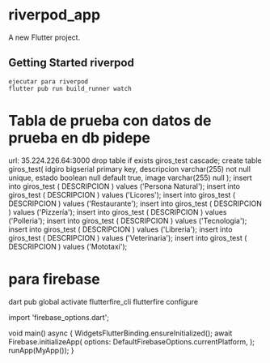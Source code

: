 # riverpod_app

A new Flutter project.

## Getting Started riverpod
```
ejecutar para riverpod
flutter pub run build_runner watch
```

# Tabla de prueba con datos de prueba en db pidepe
url: 35.224.226.64:3000
drop table if exists giros_test cascade;
create table giros_test(
	idgiro bigserial primary key,
	descripcion varchar(255) not null unique,
	estado boolean null default true,
	image varchar(255) null
);
insert into giros_test (	DESCRIPCION ) 
       values ('Persona Natural');
insert into giros_test (	DESCRIPCION ) 
       values ('Licores');
insert into giros_test (	DESCRIPCION ) 
       values ('Restaurante');
insert into giros_test (	DESCRIPCION ) 
       values ('Pizzería');
insert into giros_test (	DESCRIPCION ) 
       values ('Polleria');
insert into giros_test (	DESCRIPCION ) 
       values ('Tecnologia');
insert into giros_test (	DESCRIPCION ) 
       values ('Libreria');
insert into giros_test (	DESCRIPCION ) 
       values ('Veterinaria');
insert into giros_test (	DESCRIPCION ) 
       values ('Mototaxi');


# para firebase 
dart pub global activate flutterfire_cli
flutterfire configure

import 'firebase_options.dart';

void main() async {
  WidgetsFlutterBinding.ensureInitialized();
  await Firebase.initializeApp(
    options: DefaultFirebaseOptions.currentPlatform,
  );
  runApp(MyApp());
}